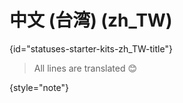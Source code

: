 # 中文 (台湾) (zh_TW)
{id="statuses-starter-kits-zh_TW-title"}


> All lines are translated 😊
>
{style="note"}
